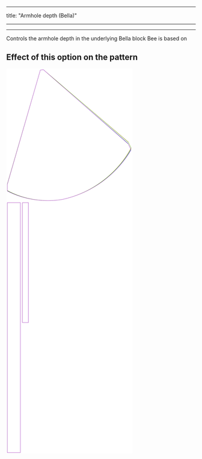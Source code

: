 - - -
title: "Armhole depth (Bella)"
- - -

---

Controls the armhole depth in the underlying Bella block Bee is based on

## Effect of this option on the pattern

![This image shows the effect of this option by superimposing several variants that have a different value for this option](bee_armholedepth_sample.svg "Effect of this option on the pattern")
